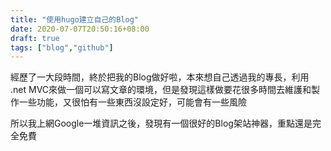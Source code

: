 ```yaml
---
title: "使用hugo建立自己的Blog"
date: 2020-07-07T20:50:16+08:00
draft: true
tags: ["blog","github"]
---
```


經歷了一大段時間，終於把我的Blog做好啦，本來想自己透過我的專長，利用 .net MVC來做一個可以寫文章的環境，但是發現這樣做要花很多時間去維護和製作一些功能，又很怕有一些東西沒設定好，可能會有一些風險

所以我上網Google一堆資訊之後，發現有一個很好的Blog架站神器，重點還是完全免費